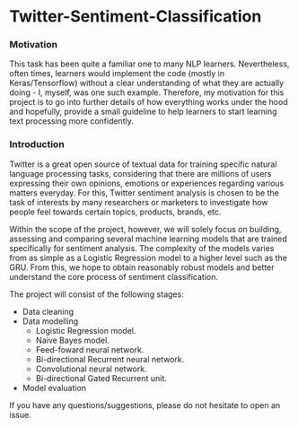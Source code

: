 # Twitter-Sentiment-Classification

### Motivation

This task has been quite a familiar one to many NLP learners. Nevertheless, often times, learners would implement the code (mostly in Keras/Tensorflow) without a clear understanding of what they are actually doing - I, myself, was one such example. Therefore, my motivation for this project is to go into further details of how everything works under the hood and hopefully, provide a small guideline to help learners to start learning text processing more confidently. 

### Introduction

Twitter is a great open source of textual data for training specific natural language processing tasks, considering that there are millions of users expressing their own opinions, emotions or experiences regarding various matters everyday. For this, Twitter sentiment analysis is chosen to be the task of interests by many researchers or marketers to investigate how people feel towards certain topics, products, brands, etc.

Within the scope of the project, however, we will solely focus on building, assessing and comparing several machine learning models that are trained specifically for sentiment analysis. The complexity of the models varies from as simple as a Logistic Regression model to a higher level such as the GRU. From this, we hope to obtain reasonably robust models and better understand the core process of sentiment classification. 

The project will consist of the following stages:

- Data cleaning
- Data modelling
  - Logistic Regression model. 
  - Naive Bayes model.
  - Feed-foward neural network.
  - Bi-directional Recurrent neural network. 
  - Convolutional neural network.
  - Bi-directional Gated Recurrent unit.
- Model evaluation

If you have any questions/suggestions, please do not hesitate to open an issue. 